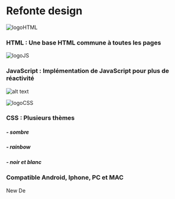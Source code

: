 # Refonte design
[logoHTML]: https://github.com/darkshark400/BLOG/blob/master/icons/html.png
[logoCSS]: https://github.com/darkshark400/BLOG/blob/master/icons/css.png
[logoJS]: https://github.com/darkshark400/BLOG/blob/master/icons/js.png

![logoHTML]
### HTML : Une base HTML commune à toutes les pages

![logoJS]
### JavaScript : Implémentation de JavaScript pour plus de réactivité

![alt text](https://github.com/darkshark400/BLOG/blob/master/icons/html.png "HTML : Une base HTML commune à toutes les pages")

![logoCSS]
### CSS : Plusieurs thèmes

##### - sombre
##### - rainbow
##### - noir et blanc

### Compatible Android, Iphone, PC et MAC


New De
